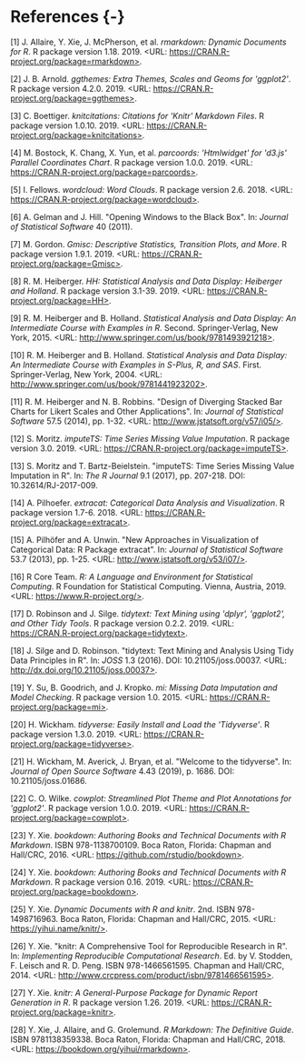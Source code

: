 
# References {-}






[1] J. Allaire, Y. Xie, J. McPherson, et al. _rmarkdown: Dynamic
Documents for R_. R package version 1.18. 2019. <URL:
https://CRAN.R-project.org/package=rmarkdown>.

[2] J. B. Arnold. _ggthemes: Extra Themes, Scales and Geoms for
'ggplot2'_. R package version 4.2.0. 2019. <URL:
https://CRAN.R-project.org/package=ggthemes>.

[3] C. Boettiger. _knitcitations: Citations for 'Knitr' Markdown
Files_. R package version 1.0.10. 2019. <URL:
https://CRAN.R-project.org/package=knitcitations>.

[4] M. Bostock, K. Chang, X. Yun, et al. _parcoords: 'Htmlwidget' for
'd3.js' Parallel Coordinates Chart_. R package version 1.0.0. 2019.
<URL: https://CRAN.R-project.org/package=parcoords>.

[5] I. Fellows. _wordcloud: Word Clouds_. R package version 2.6. 2018.
<URL: https://CRAN.R-project.org/package=wordcloud>.

[6] A. Gelman and J. Hill. "Opening Windows to the Black Box". In:
_Journal of Statistical Software_ 40 (2011).

[7] M. Gordon. _Gmisc: Descriptive Statistics, Transition Plots, and
More_. R package version 1.9.1. 2019. <URL:
https://CRAN.R-project.org/package=Gmisc>.

[8] R. M. Heiberger. _HH: Statistical Analysis and Data Display:
Heiberger and Holland_. R package version 3.1-39. 2019. <URL:
https://CRAN.R-project.org/package=HH>.

[9] R. M. Heiberger and B. Holland. _Statistical Analysis and Data
Display: An Intermediate Course with Examples in R_. Second.
Springer-Verlag, New York, 2015. <URL:
http://www.springer.com/us/book/9781493921218>.

[10] R. M. Heiberger and B. Holland. _Statistical Analysis and Data
Display: An Intermediate Course with Examples in S-Plus, R, and SAS_.
First. Springer-Verlag, New York, 2004. <URL:
http://www.springer.com/us/book/9781441923202>.

[11] R. M. Heiberger and N. B. Robbins. "Design of Diverging Stacked
Bar Charts for Likert Scales and Other Applications". In: _Journal of
Statistical Software_ 57.5 (2014), pp. 1-32. <URL:
http://www.jstatsoft.org/v57/i05/>.

[12] S. Moritz. _imputeTS: Time Series Missing Value Imputation_. R
package version 3.0. 2019. <URL:
https://CRAN.R-project.org/package=imputeTS>.

[13] S. Moritz and T. Bartz-Beielstein. "imputeTS: Time Series Missing
Value Imputation in R". In: _The R Journal_ 9.1 (2017), pp. 207-218.
DOI: 10.32614/RJ-2017-009.

[14] A. Pilhoefer. _extracat: Categorical Data Analysis and
Visualization_. R package version 1.7-6. 2018. <URL:
https://CRAN.R-project.org/package=extracat>.

[15] A. Pilhöfer and A. Unwin. "New Approaches in Visualization of
Categorical Data: R Package extracat". In: _Journal of Statistical
Software_ 53.7 (2013), pp. 1-25. <URL:
http://www.jstatsoft.org/v53/i07/>.

[16] R Core Team. _R: A Language and Environment for Statistical
Computing_. R Foundation for Statistical Computing. Vienna, Austria,
2019. <URL: https://www.R-project.org/>.

[17] D. Robinson and J. Silge. _tidytext: Text Mining using 'dplyr',
'ggplot2', and Other Tidy Tools_. R package version 0.2.2. 2019. <URL:
https://CRAN.R-project.org/package=tidytext>.

[18] J. Silge and D. Robinson. "tidytext: Text Mining and Analysis
Using Tidy Data Principles in R". In: _JOSS_ 1.3 (2016). DOI:
10.21105/joss.00037. <URL: http://dx.doi.org/10.21105/joss.00037>.

[19] Y. Su, B. Goodrich, and J. Kropko. _mi: Missing Data Imputation
and Model Checking_. R package version 1.0. 2015. <URL:
https://CRAN.R-project.org/package=mi>.

[20] H. Wickham. _tidyverse: Easily Install and Load the 'Tidyverse'_.
R package version 1.3.0. 2019. <URL:
https://CRAN.R-project.org/package=tidyverse>.

[21] H. Wickham, M. Averick, J. Bryan, et al. "Welcome to the
tidyverse". In: _Journal of Open Source Software_ 4.43 (2019), p. 1686.
DOI: 10.21105/joss.01686.

[22] C. O. Wilke. _cowplot: Streamlined Plot Theme and Plot Annotations
for 'ggplot2'_. R package version 1.0.0. 2019. <URL:
https://CRAN.R-project.org/package=cowplot>.

[23] Y. Xie. _bookdown: Authoring Books and Technical Documents with R
Markdown_. ISBN 978-1138700109. Boca Raton, Florida: Chapman and
Hall/CRC, 2016. <URL: https://github.com/rstudio/bookdown>.

[24] Y. Xie. _bookdown: Authoring Books and Technical Documents with R
Markdown_. R package version 0.16. 2019. <URL:
https://CRAN.R-project.org/package=bookdown>.

[25] Y. Xie. _Dynamic Documents with R and knitr_. 2nd. ISBN
978-1498716963. Boca Raton, Florida: Chapman and Hall/CRC, 2015. <URL:
https://yihui.name/knitr/>.

[26] Y. Xie. "knitr: A Comprehensive Tool for Reproducible Research in
R". In: _Implementing Reproducible Computational Research_. Ed. by V.
Stodden, F. Leisch and R. D. Peng. ISBN 978-1466561595. Chapman and
Hall/CRC, 2014. <URL:
http://www.crcpress.com/product/isbn/9781466561595>.

[27] Y. Xie. _knitr: A General-Purpose Package for Dynamic Report
Generation in R_. R package version 1.26. 2019. <URL:
https://CRAN.R-project.org/package=knitr>.

[28] Y. Xie, J. Allaire, and G. Grolemund. _R Markdown: The Definitive
Guide_. ISBN 9781138359338. Boca Raton, Florida: Chapman and Hall/CRC,
2018. <URL: https://bookdown.org/yihui/rmarkdown>.
